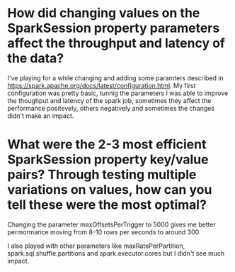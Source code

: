 # How did changing values on the SparkSession property parameters affect the throughput and latency of the data?

I've playing for a while changing and adding some paramters described  in https://spark.apache.org/docs/latest/configuration.html.
My first configuration was pretty basic, tunnig the parameters I was able to improve the thoughput and latency of the spark job, sometimes they affect the performance positevely, others negatively and sometimes the changes didn't make an impact.

# What were the 2-3 most efficient SparkSession property key/value pairs? Through testing multiple variations on values, how can you tell these were the most optimal?
Changing the parameter maxOffsetsPerTrigger to 5000 gives me better permormance moving from 8-10 rows per seconds to around 300.

I also played with other parameters like maxRatePerPartition, spark.sql.shuffle.partitions and spark.executor.cores but I didn't see much impact.



